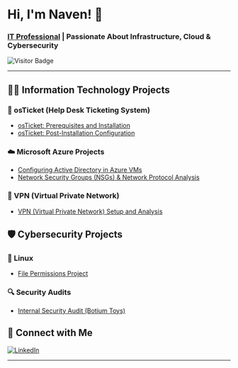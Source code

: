 # Hi, I'm Naven! 👋  
### [IT Professional](https://www.linkedin.com/in/naven-satrohan) | Passionate About Infrastructure, Cloud & Cybersecurity

![Visitor Badge](https://visitor-badge.laobi.icu/badge?page_id=MazeAis.MazeAis)

---

## 👨‍💻 Information Technology Projects

### 🎫 osTicket (Help Desk Ticketing System)
- [osTicket: Prerequisites and Installation](https://github.com/MazeAis/osticket-prereqs)
- [osTicket: Post-Installation Configuration](https://github.com/MazeAis/post-install-config)

### ☁️ Microsoft Azure Projects
- [Configuring Active Directory in Azure VMs](https://github.com/MazeAis/configure-ad)
- [Network Security Groups (NSGs) & Network Protocol Analysis](https://github.com/MazeAis/azure-network-protocols)

### 🔐 VPN (Virtual Private Network)
- [VPN (Virtual Private Network) Setup and Analysis](https://github.com/MazeAis/vpn-setup)

## 🛡️ Cybersecurity Projects

### 🐧 Linux 
- [File Permissions Project](https://github.com/MazeAis/file-permissions-in-linux)
  
### 🔍 Security Audits
- [Internal Security Audit (Botium Toys)](https://github.com/MazeAis/security-audit)
    
## 🔗 Connect with Me

[![LinkedIn](https://img.shields.io/badge/LinkedIn-Naven%20Satrohan-blue?style=for-the-badge&logo=linkedin)](https://www.linkedin.com/in/naven-satrohan)

---

<!-- Optional: Add visitor badge or GitHub stats -->
<!-- ![Visitor Badge](https://visitor-badge.laobi.icu/badge?page_id=MazeAis) -->
